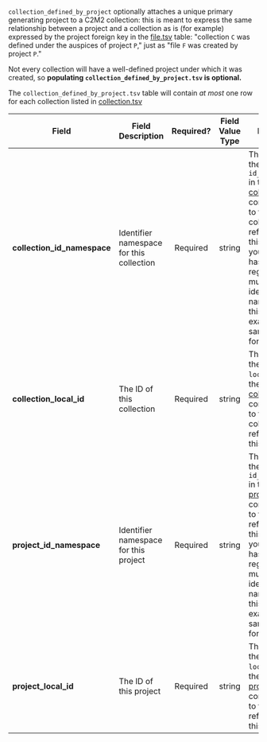 `collection_defined_by_project` optionally attaches a unique primary generating project to a C2M2 collection: this is meant to express the same relationship between a project and a collection as is (for example) expressed by the project foreign key in the [file.tsv](./TableInfo:-file.tsv) table: "collection `C` was defined under the auspices of project `P`," just as "file `F` was created by project `P`."

Not every collection will have a well-defined project under which it was created, so **populating `collection_defined_by_project.tsv` is optional.**

The `collection_defined_by_project.tsv` table will contain _at most_ one row for each collection listed in [collection.tsv](./TableInfo:-collection.tsv) 			

Field | Field Description | Required? | Field Value Type | Extra Info 
------|-------------------|:-----------:|:-------------:|------------
**collection_id_namespace** | Identifier namespace for this collection  | Required | string | This will be the value of `id_namespace` in the row in [collection.tsv](./TableInfo:-collection.tsv) corresponding to the collection referenced in this row. If your program has not registered multiple CFDE identifier namespaces, this will be exactly the same value for all rows.
**collection_local_id** | The ID of this collection | Required | string | This will be the value of `local_id` in the row in [collection.tsv](./TableInfo:-collection.tsv) corresponding to the collection referenced in this row.
**project_id_namespace** | Identifier namespace for this project | Required | string | This will be the value of `id_namespace` in the row in [project.tsv](./TableInfo:-project.tsv) corresponding to the project referenced in this row. If your program has not registered multiple CFDE identifier namespaces, this will be exactly the same value for all rows.
**project_local_id** | The ID of this project | Required | string | This will be the value of `local_id` in the row in [project.tsv](./TableInfo:-project.tsv) corresponding to the project referenced in this row.
